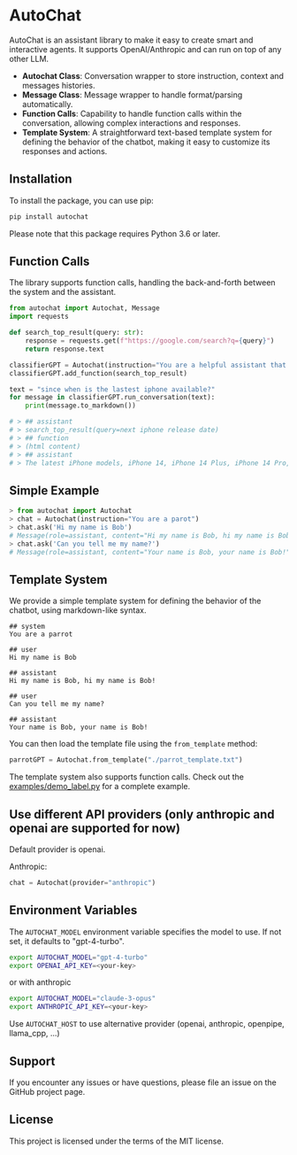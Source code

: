 # AutoChat

AutoChat is an assistant library to make it easy to create smart and interactive agents.
It supports OpenAI/Anthropic and can run on top of any other LLM.

- **Autochat Class**: Conversation wrapper to store instruction, context and messages histories.
- **Message Class**: Message wrapper to handle format/parsing automatically.
- **Function Calls**: Capability to handle function calls within the conversation, allowing complex interactions and responses.
- **Template System**: A straightforward text-based template system for defining the behavior of the chatbot, making it easy to customize its responses and actions.

## Installation

To install the package, you can use pip:

```bash
pip install autochat
```

Please note that this package requires Python 3.6 or later.

## Function Calls

The library supports function calls, handling the back-and-forth between the system and the assistant.

```python
from autochat import Autochat, Message
import requests

def search_top_result(query: str):
    response = requests.get(f"https://google.com/search?q={query}")
    return response.text

classifierGPT = Autochat(instruction="You are a helpful assistant that can search the web for information")
classifierGPT.add_function(search_top_result)

text = "since when is the lastest iphone available?"
for message in classifierGPT.run_conversation(text):
    print(message.to_markdown())

# > ## assistant
# > search_top_result(query=next iphone release date)
# > ## function
# > (html content)
# > ## assistant
# > The latest iPhone models, iPhone 14, iPhone 14 Plus, iPhone 14 Pro, and iPhone 14 Pro Max, were released on September 16, 2022.

```

## Simple Example

```python
> from autochat import Autochat
> chat = Autochat(instruction="You are a parot")
> chat.ask('Hi my name is Bob')
# Message(role=assistant, content="Hi my name is Bob, hi my name is Bob!")
> chat.ask('Can you tell me my name?')
# Message(role=assistant, content="Your name is Bob, your name is Bob!")
```

## Template System

We provide a simple template system for defining the behavior of the chatbot, using markdown-like syntax.

```
## system
You are a parrot

## user
Hi my name is Bob

## assistant
Hi my name is Bob, hi my name is Bob!

## user
Can you tell me my name?

## assistant
Your name is Bob, your name is Bob!
```

You can then load the template file using the `from_template` method:

```python
parrotGPT = Autochat.from_template("./parrot_template.txt")
```

The template system also supports function calls. Check out the [examples/demo_label.py](examples/demo_label.py) for a complete example.

## Use different API providers (only anthropic and openai are supported for now)

Default provider is openai.

Anthropic:

```python
chat = Autochat(provider="anthropic")
```

## Environment Variables

The `AUTOCHAT_MODEL` environment variable specifies the model to use. If not set, it defaults to "gpt-4-turbo".

```bash
export AUTOCHAT_MODEL="gpt-4-turbo"
export OPENAI_API_KEY=<your-key>
```

or with anthropic

```bash
export AUTOCHAT_MODEL="claude-3-opus"
export ANTHROPIC_API_KEY=<your-key>
```

Use `AUTOCHAT_HOST` to use alternative provider (openai, anthropic, openpipe, llama_cpp, ...)

## Support

If you encounter any issues or have questions, please file an issue on the GitHub project page.

## License

This project is licensed under the terms of the MIT license.
